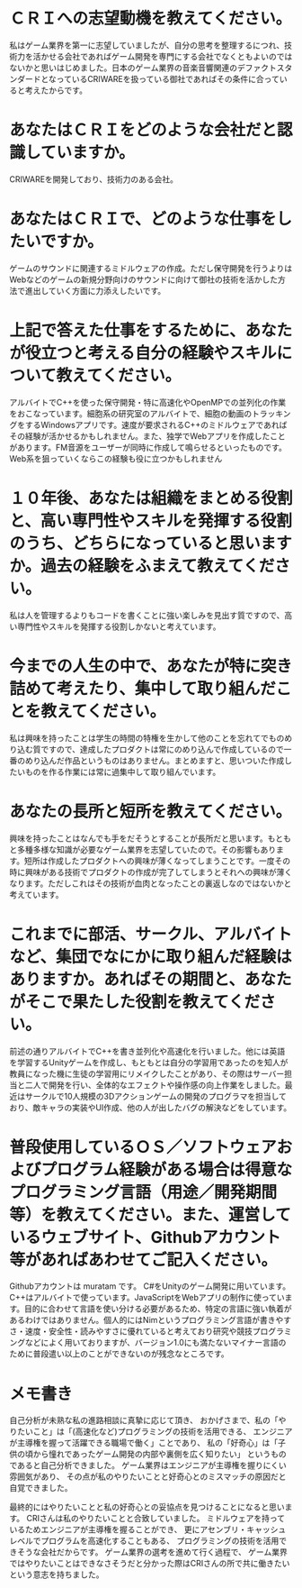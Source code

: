 # ＣＲＩへの志望動機を教えてください。

私はゲーム業界を第一に志望していましたが、自分の思考を整理するにつれ、技術力を活かせる会社であればゲーム開発を専門にする会社でなくともよいのではないかと思いはじめました。日本のゲーム業界の音楽音響関連のデファクトスタンダードとなっているCRIWAREを扱っている御社であればその条件に合っていると考えたからです。

# あなたはＣＲＩをどのような会社だと認識していますか。
CRIWAREを開発しており、技術力のある会社。

# あなたはＣＲＩで、どのような仕事をしたいですか。
ゲームのサウンドに関連するミドルウェアの作成。ただし保守開発を行うよりはWebなどのゲームの新規分野向けのサウンドに向けて御社の技術を活かした方法で進出していく方面に力添えしたいです。

# 上記で答えた仕事をするために、あなたが役立つと考える自分の経験やスキルについて教えてください。
アルバイトでC++を使った保守開発・特に高速化やOpenMPでの並列化の作業をおこなっています。細胞系の研究室のアルバイトで、細胞の動画のトラッキングをするWindowsアプリです。速度が要求されるC++のミドルウェアであればその経験が活かせるかもしれません。また、独学でWebアプリを作成したことがあります。FM音源をユーザーが同時に作成して鳴らせるといったものです。Web系を狙っていくならこの経験も役に立つかもしれません

# １０年後、あなたは組織をまとめる役割と、高い専門性やスキルを発揮する役割のうち、どちらになっていると思いますか。過去の経験をふまえて教えてください。
私は人を管理するよりもコードを書くことに強い楽しみを見出す質ですので、高い専門性やスキルを発揮する役割しかないと考えています。

# 今までの人生の中で、あなたが特に突き詰めて考えたり、集中して取り組んだことを教えてください。
私は興味を持ったことは学生の時間の特権を生かして他のことを忘れてでものめり込む質ですので、達成したプロダクトは常にのめり込んで作成しているので一番のめり込んだ作品というものはありません。まとめますと、思いついた作成したいものを作る作業には常に過集中して取り組んでいます。

# あなたの長所と短所を教えてください。
興味を持ったことはなんでも手をだそうとすることが長所だと思います。もともと多種多様な知識が必要なゲーム業界を志望していたので。その影響もあります。短所は作成したプロダクトへの興味が薄くなってしまうことです。一度その時に興味がある技術でプロダクトの作成が完了してしまうとそれへの興味が薄くなります。ただしこれはその技術が血肉となったことの裏返しなのではないかと考えています。

# これまでに部活、サークル、アルバイトなど、集団でなにかに取り組んだ経験はありますか。あればその期間と、あなたがそこで果たした役割を教えてください。
前述の通りアルバイトでC++を書き並列化や高速化を行いました。他には英語を学習するUnityゲームを作成し、もともとは自分の学習用であったのを知人が教員になった機に生徒の学習用にリメイクしたことがあり、その際はサーバー担当と二人で開発を行い、全体的なエフェクトや操作感の向上作業をしました。最近はサークルで10人規模の3Dアクションゲームの開発のプログラマを担当しており、敵キャラの実装やUI作成、他の人が出したバグの解決などをしています。

# 普段使用しているＯＳ／ソフトウェアおよびプログラム経験がある場合は得意なプログラミング言語（用途／開発期間等）を教えてください。また、運営しているウェブサイト、Githubアカウント等があればあわせてご記入ください。
Githubアカウントは muratam です。 C#をUnityのゲーム開発に用いています。C++はアルバイトで使っています。JavaScriptをWebアプリの制作に使っています。目的に合わせて言語を使い分ける必要があるため、特定の言語に強い執着があるわけではありません。個人的にはNimというプログラミング言語が書きやすさ・速度・安全性・読みやすさに優れていると考えており研究や競技プログラミングなどによく用いておりますが、バージョン1.0にも満たないマイナー言語のために普段遣い以上のことができないのが残念なところです。


# メモ書き

自己分析が未熟な私の進路相談に真摯に応じて頂き、
おかげさまで、私の「やりたいこと」は「(高速化など)プログラミングの技術を活用できる、
エンジニアが主導権を握って活躍できる職場で働く」ことであり、
私の「好奇心」は「子供の頃から憧れであったゲーム開発の内部や裏側を広く知りたい」
というものであると自己分析できました。
ゲーム業界はエンジニアが主導権を握りにくい雰囲気があり、
その点が私のやりたいことと好奇心とのミスマッチの原因だと自覚できました。

最終的にはやりたいことと私の好奇心との妥協点を見つけることになると思います。
CRIさんは私のやりたいことと合致していました。
ミドルウェアを持っているためエンジニアが主導権を握ることができ、
更にアセンブリ・キャッシュレベルでプログラムを高速化することもある、
プログラミングの技術を活用できそうな会社だからです。
ゲーム業界の選考を進めて行く過程で、
ゲーム業界ではやりたいことはできなさそうだと分かった際はCRIさんの所で共に働きたいという意志を持ちました。
